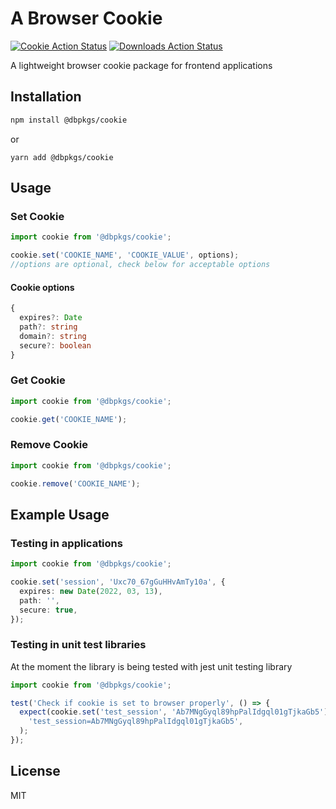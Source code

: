 # A Browser Cookie

[![Cookie Action Status](https://github.com/dbpkgs/cookie/workflows/npm-publish/badge.svg)](https://github.com/dbpkgs/cookie/actions) [![Downloads Action Status](https://img.shields.io/npm/dt/@dbpkgs/cookie.svg)](https://www.npmjs.com/package/@dbpkgs/cookie)

A lightweight browser cookie package for frontend applications

## Installation

```bash
npm install @dbpkgs/cookie
```

or

```
yarn add @dbpkgs/cookie
```

## Usage

### Set Cookie

```ts
import cookie from '@dbpkgs/cookie';

cookie.set('COOKIE_NAME', 'COOKIE_VALUE', options);
//options are optional, check below for acceptable options
```

#### Cookie options

```ts
{
  expires?: Date
  path?: string
  domain?: string
  secure?: boolean
}
```

### Get Cookie

```ts
import cookie from '@dbpkgs/cookie';

cookie.get('COOKIE_NAME');
```

### Remove Cookie

```ts
import cookie from '@dbpkgs/cookie';

cookie.remove('COOKIE_NAME');
```

## Example Usage

### Testing in applications

```ts
import cookie from '@dbpkgs/cookie';

cookie.set('session', 'Uxc70_67gGuHHvAmTy10a', {
  expires: new Date(2022, 03, 13),
  path: '',
  secure: true,
});
```

### Testing in unit test libraries

At the moment the library is being tested with jest unit testing library

```ts
import cookie from '@dbpkgs/cookie';

test('Check if cookie is set to browser properly', () => {
  expect(cookie.set('test_session', 'Ab7MNgGyql89hpPalIdgql01gTjkaGb5')).toBe(
    'test_session=Ab7MNgGyql89hpPalIdgql01gTjkaGb5',
  );
});
```

## License

MIT
